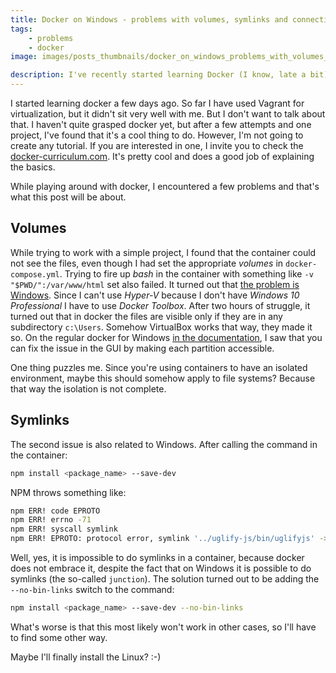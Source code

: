 ```yaml
---
title: Docker on Windows - problems with volumes, symlinks and connectivity
tags:
    - problems
    - docker
image: images/posts_thumbnails/docker_on_windows_problems_with_volumes_symlinks_and_connection.png

description: I've recently started learning Docker (I know, late a bit) and have encountered a few problems with it. Unfortunately, Windows doesn't like Docker very much.
---
```


I started learning docker a few days ago. So far I have used Vagrant for virtualization, but it didn't sit very well with me. But I don't want to talk about that. I haven't quite grasped docker yet, but after a few attempts and one project, I've found that it's a cool thing to do. However, I'm not going to create any tutorial. If you are interested in one, I invite you to check the [docker-curriculum.com](https://docker-curriculum.com/). It's pretty cool and does a good job of explaining the basics.

While playing around with docker, I encountered a few problems and that's what this post will be about.

<!-- truncate -->

## Volumes

While trying to work with a simple project, I found that the container could not see the files, even though I had set the appropriate *volumes* in `docker-compose.yml`. Trying to fire up *bash* in the container with something like `-v "$PWD/":/var/www/html` set also failed. It turned out that [the problem is Windows](https://docs.docker.com/compose/gettingstarted/#step-6-re-build-and-run-the-app-with-compose). Since I can't use *Hyper-V* because I don't have *Windows 10 Professional* I have to use *Docker Toolbox*. After two hours of struggle, it turned out that in docker the files are visible only if they are in any subdirectory `c:\Users`. Somehow VirtualBox works that way, they made it so. On the regular docker for Windows [in the documentation](https://docs.docker.com/docker-for-windows/#shared-drives), I saw that you can fix the issue in the GUI by making each partition accessible.

One thing puzzles me. Since you're using containers to have an isolated environment, maybe this should somehow apply to file systems? Because that way the isolation is not complete.

## Symlinks

The second issue is also related to Windows. After calling the command in the container:

```bash
npm install <package_name> --save-dev
```

NPM throws something like:

```bash
npm ERR! code EPROTO
npm ERR! errno -71
npm ERR! syscall symlink
npm ERR! EPROTO: protocol error, symlink '../uglify-js/bin/uglifyjs' -> 'var/www/html/node_modules/.bin/uglifyjs'
```

Well, yes, it is impossible to do symlinks in a container, because docker does not embrace it, despite the fact that on Windows it is possible to do symlinks (the so-called `junction`). The solution turned out to be adding the `--no-bin-links` switch to the command:

```bash
npm install <package_name> --save-dev --no-bin-links
```

What's worse is that this most likely won't work in other cases, so I'll have to find some other way.

Maybe I'll finally install the Linux? :-)
